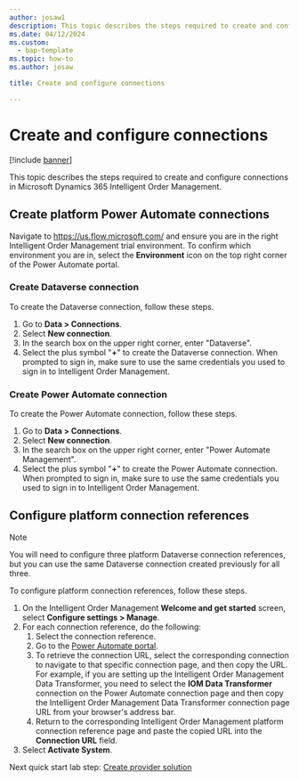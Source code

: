 ```yaml
---
author: josaw1
description: This topic describes the steps required to create and configure connections in Microsoft Dynamics 365 Intelligent Order Management.
ms.date: 04/12/2024
ms.custom: 
  - bap-template
ms.topic: how-to
ms.author: josaw

title: Create and configure connections

---
```


# Create and configure connections

[!include [banner](includes/banner.md)]

This topic describes the steps required to create and configure connections in Microsoft Dynamics 365 Intelligent Order Management.

## Create platform Power Automate connections

Navigate to https://us.flow.microsoft.com/ and ensure you are in the right Intelligent Order Management trial environment. To confirm which environment you are in, select the **Environment** icon on the top right corner of the Power Automate portal.

### Create Dataverse connection

To create the Dataverse connection, follow these steps.

1. Go to **Data \> Connections**.
1. Select **New connection**.
1. In the search box on the upper right corner, enter "Dataverse".
1. Select the plus symbol "**+**" to create the Dataverse connection. When prompted to sign in, make sure to use the same credentials you used to sign in to Intelligent Order Management.

### Create Power Automate connection

To create the Power Automate connection, follow these steps.

1. Go to **Data \> Connections**.
1. Select **New connection**.
1. In the search box on the upper right corner, enter "Power Automate Management".
1. Select the plus symbol "**+**" to create the Power Automate connection. When prompted to sign in, make sure to use the same credentials you used to sign in to Intelligent Order Management.

## Configure platform connection references

> [!NOTE]
> You will need to configure three platform Dataverse connection references, but you can use the same Dataverse connection created previously for all three.

To configure platform connection references, follow these steps.

1.	On the Intelligent Order Management **Welcome and get started** screen, select **Configure settings \> Manage**.
1.	For each connection reference, do the following:
    1. Select the connection reference.
    1. Go to the [Power Automate portal](https://powerautomate.microsoft.com/). 
    1. To retrieve the connection URL, select the corresponding connection to navigate to that specific connection page, and then copy the URL. For example, if you are setting up the Intelligent Order Management Data Transformer, you need to select the **IOM Data Transformer** connection on the Power Automate connection page and then copy the Intelligent Order Management Data Transformer connection page URL from your browser's address bar.
    1. Return to the corresponding Intelligent Order Management platform connection reference page and paste the copied URL into the **Connection URL** field.
1. Select **Activate System**. 

Next quick start lab step: [Create provider solution](lab-create-provider-solution.md)
